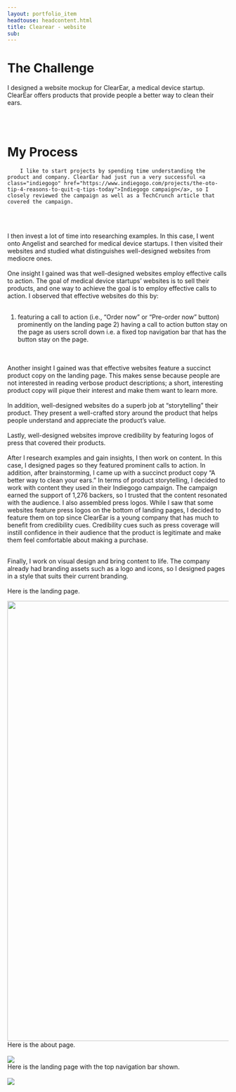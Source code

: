 ```yaml
---
layout: portfolio_item
headtouse: headcontent.html
title: Clearear - website
sub: 
---
```



# The Challenge

<div class="small_container">
	
I designed a website mockup for ClearEar, a medical device startup. ClearEar offers products that provide people a better way to clean their ears.
	
 

<br>
</div>
<br> 


# My Process 

<div class="small_container">
	
		I like to start projects by spending time understanding the product and company. ClearEar had just run a very successful <a class="indiegogo" href="https://www.indiegogo.com/projects/the-oto-tip-4-reasons-to-quit-q-tips-today">Indiegogo campaign</a>, so I closely reviewed the campaign as well as a TechCrunch article that covered the campaign.  

<br> 	
<br> 	

I then invest a lot of time into researching examples. In this case, I went onto Angelist and searched for medical device startups. I then visited their websites and studied what distinguishes well-designed websites from mediocre ones. 
<br> 
<br>
One insight I gained was that well-designed websites employ effective calls to action. The goal of medical device startups’ websites is to sell their products, and one way to achieve the goal is to employ effective calls to action. I observed that effective websites do this by: 
<br> 
<br> 
1) featuring a call to action (i.e., “Order now” or “Pre-order now” button) prominently on the landing page 2) having a call to action button stay on the page as users scroll down i.e. a fixed top navigation bar that has the button stay on the page. 
<br> 
<br> 
Another insight I gained was that effective websites feature a succinct product copy on the landing page. This makes sense because people are not interested in reading verbose product descriptions; a short, interesting product copy will pique their interest and make them want to learn more.    
 <br>
 <br> 
In addition, well-designed websites do a superb job at “storytelling” their product. They present a well-crafted story around the product that helps people understand and appreciate the product’s value.   
<br> 
<br> 
Lastly, well-designed websites improve credibility by featuring logos of press that covered their products.   
<br> 
<br> 
After I research examples and gain insights, I then work on content. In this case, I designed pages so they featured prominent calls to action. In addition, after brainstorming, I came up with a succinct product copy “A better way to clean your ears.” In terms of product storytelling, I decided to work with content they used in their Indiegogo campaign. The campaign earned the support of 1,276 backers, so I trusted that the content resonated with the audience. I also assembled press logos. While I saw that some websites feature press logos on the bottom of landing pages, I decided to feature them on top since ClearEar is a young company that has much to benefit from credibility cues. Credibility cues such as press coverage will instill confidence in their audience that the product is legitimate and make them feel comfortable about making a purchase.
<br> 
<br> 

Finally, I work on visual design and bring content to life. The company already had branding assets such as a logo and icons, so I designed pages in a style that suits their current branding. 
<br>
<br> 
Here is the landing page. 
	</div>



<img src="/images/clearearlandingpage.png" width="1000">

<br>
Here is the about page. 
<br>
<br>

<img src="/images/clearearabout.png">

<br>
Here is the landing page with the top navigation bar shown. 
<br>
<br> 

<img src="/images/cleareartopnav.png">


<br>

